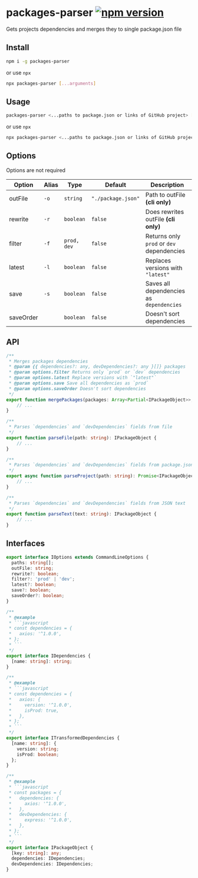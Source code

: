 # packages-parser [![npm version](https://badge.fury.io/js/packages-parser.svg)](http://badge.fury.io/js/packages-parser)




Gets projects dependencies and merges they to single package.json file

## Install
```bash
npm i -g packages-parser
```
or use `npx`
```bash
npx packages-parser [...arguments]
```

## Usage
```bash
packages-parser <...paths to package.json or links of GitHub project> [options]
```
or use `npx`
```bash
npx packages-parser <...paths to package.json or links of GitHub project> [options]
```

## Options
Options are not required

| Option    | Alias | Type        | Default            | Description                               |
| --------- | ----- | ----------- | ------------------ | ----------------------------------------- |
| outFile   | `-o`  | `string`    | `"./package.json"` | Path to outFile  __(cli only)__           |
| rewrite   | `-r`  | `boolean`   | `false`            | Does rewrites outFile __(cli only)__      |
| filter    | `-f`  | `prod, dev` | `false`            | Returns only `prod` or `dev` dependencies |
| latest    | `-l`  | `boolean`   | `false`            | Replaces versions with `"latest"`         |
| save      | `-s`  | `boolean`   | `false`            | Saves all dependencies as `dependencies`  |
| saveOrder |       | `boolean`   | `false`            | Doesn't sort dependencies                 |

## API
```ts
/**
 * Merges packages dependencies
 * @param {{ dependencies?: any, devDependencies?: any }[]} packages
 * @param options.filter Returns only `prod` or `dev` dependencies
 * @param options.latest Replace versions with `"latest"`
 * @param options.save Save all dependencies as `prod`
 * @param options.saveOrder Doesn't sort dependencies
 */
export function mergePackages(packages: Array<Partial<IPackageObject>>, options: Partial<IOptions> = {}) {
	// ...
}

/**
 * Parses `dependencies` and `devDependencies` fields from file
 */
export function parseFile(path: string): IPackageObject {
	// ...
}

/**
 * Parses `dependencies` and `devDependencies` fields from package.json of GitHub project.
 */
export async function parseProject(path: string): Promise<IPackageObject> {
	// ...
}

/**
 * Parses `dependencies` and `devDependencies` fields from JSON text
 */
export function parseText(text: string): IPackageObject {
	// ...
}
```

## Interfaces
```ts
export interface IOptions extends CommandLineOptions {
  paths: string[];
  outFile: string;
  rewrite?: boolean;
  filter?: 'prod' | 'dev';
  latest?: boolean;
  save?: boolean;
  saveOrder?: boolean;
}

/**
 * @example
 * ```javascript
 * const dependencies = {
 *   axios: '^1.0.0',
 * };
 * ```
 */
export interface IDependencies {
  [name: string]: string;
}

/**
 * @example
 * ```javascript
 * const dependencies = {
 *   axios: {
 *     version: '^1.0.0',
 *     isProd: true,
 *   },
 * };
 * ```
 */
export interface ITransformedDependencies {
  [name: string]: {
    version: string;
    isProd: boolean;
  };
}

/**
 * @example
 * ```javascript
 * const packages = {
 *   dependencies: {
 *     axios: '^1.0.0',
 *   },
 *   devDependencies: {
 *     express: '^1.0.0',
 *   },
 * };
 * ```
 */
export interface IPackageObject {
  [key: string]: any;
  dependencies: IDependencies;
  devDependencies: IDependencies;
}
```

